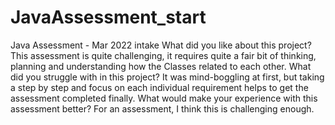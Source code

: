 # JavaAssessment_start
Java Assessment - Mar 2022 intake
What did you like about this project?
This assessment is quite challenging, it requires quite a fair bit of thinking, planning and understanding how the Classes related to each other.
What did you struggle with in this project?
It was mind-boggling at first, but taking a step by step and focus on each individual requirement helps to get the assessment completed finally.
What would make your experience with this assessment better?
For an assessment, I think this is challenging enough.
